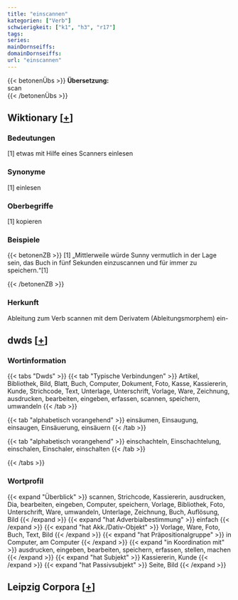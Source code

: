 ```yaml
---
title: "einscannen"
kategorien: ["Verb"]
schwierigkeit: ["k1", "h3", "r17"]
tags:
series:
mainDornseiffs:
domainDornseiffs:
url: "einscannen"
---
```


{{< betonenÜbs >}}
**Übersetzung:**  
scan  
{{< /betonenÜbs >}}

## Wiktionary [[+](https://de.wiktionary.org/wiki/einscannen)]

### Bedeutungen
[1] etwas mit Hilfe eines Scanners einlesen  

### Synonyme
[1] einlesen  

### Oberbegriffe
[1] kopieren  

### Beispiele
{{< betonenZB >}}
[1] „Mittlerweile würde Sunny vermutlich in der Lage sein, das Buch in fünf Sekunden einzuscannen und für immer zu speichern.“[1]  

{{< /betonenZB >}}
### Herkunft
Ableitung zum Verb scannen mit dem Derivatem (Ableitungsmorphem) ein-  



## dwds [[+](https://www.dwds.de/wb/einscannen)]

### Wortinformation
{{< tabs "Dwds" >}}
{{< tab "Typische Verbindungen" >}}
Artikel, Bibliothek, Bild, Blatt, Buch, Computer, Dokument, Foto, Kasse, Kassiererin, Kunde, Strichcode, Text, Unterlage, Unterschrift, Vorlage, Ware, Zeichnung, ausdrucken, bearbeiten, eingeben, erfassen, scannen, speichern, umwandeln
{{< /tab >}}

{{< tab "alphabetisch vorangehend" >}}
einsäumen, Einsaugung, einsaugen, Einsäuerung, einsäuern
{{< /tab >}}

{{< tab "alphabetisch vorangehend" >}}
einschachteln, Einschachtelung, einschalen, Einschaler, einschalten
{{< /tab >}}

{{< /tabs >}}

### Wortprofil
{{< expand "Überblick" >}} scannen, Strichcode, Kassiererin, ausdrucken, Dia, bearbeiten, eingeben, Computer, speichern, Vorlage, Bibliothek, Foto, Unterschrift, Ware, umwandeln, Unterlage, Zeichnung, Buch, Auflösung, Bild {{< /expand >}}
{{< expand "hat Adverbialbestimmung" >}} einfach {{< /expand >}}
{{< expand "hat Akk./Dativ-Objekt" >}} Vorlage, Ware, Foto, Buch, Text, Bild {{< /expand >}}
{{< expand "hat Präpositionalgruppe" >}} in Computer, am Computer {{< /expand >}}
{{< expand "in Koordination mit" >}} ausdrucken, eingeben, bearbeiten, speichern, erfassen, stellen, machen {{< /expand >}}
{{< expand "hat Subjekt" >}} Kassiererin, Kunde {{< /expand >}}
{{< expand "hat Passivsubjekt" >}} Seite, Bild {{< /expand >}}

## Leipzig Corpora [[+](https://corpora.uni-leipzig.de/en/res?word=einscannen&corpusId=deu_newscrawl-public_2018)]


